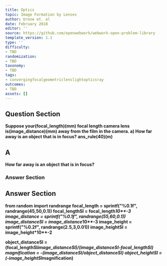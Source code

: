```yaml
---
title: Optics
topic: Image Formation by Lenses
author: Urone et. al
date: February 2018
editor: ''
source: https://github.com/openwebwork/webwork-open-problem-library
template_version: 1.1
type: ''
difficulty:
- TBD
randomization:
- TBD
taxonomy:
- TBD
tags:
- convergingfocalgeometriclenslightopticsray
outcomes:
- TBD
assets: []
---
```


## Question Section 

<b>
Suppose your(focal_length)(mm) focal length camera lens is(image_distance)(mm) away from the film in the camera.
a) How far away is an object that is in focus? 
ans_rule(40)(m)

## A
How far away is an object that is in focus? 
### Answer Section


## Answer Section

from random import randrange
focal_length = sprintf("%0.1f", randrange(45,50,0.1))
focal_lengthSI = focal_length*10**-3
image_distance = sprintf("%0.1f", randrange(55,60,0.1))
image_distanceSI = image_distance*10**-3
image_height = sprintf("%0.2f", randrange(2.5,3,0.01))
image_heightSI = image_height*10**-2

object_distanceSI = (focal_lengthSI*image_distanceSI)/(image_distanceSI-focal_lengthSI)
magnification = -(image_distanceSI/object_distanceSI)
object_heightSI = (-image_heightSI*magnification)